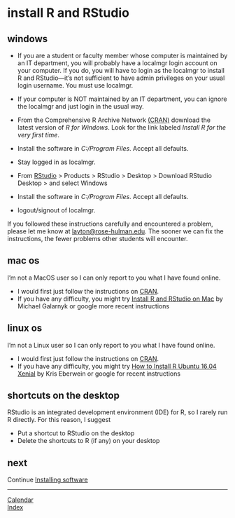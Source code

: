 
# install R and RStudio

## windows

  - If you are a student or faculty member whose computer is maintained
    by an IT department, you will probably have a localmgr login account
    on your computer. If you do, you will have to login as the localmgr
    to install R and RStudio—it’s not sufficient to have admin
    privileges on your usual login username. You must use localmgr.

  - If your computer is NOT maintained by an IT department, you can
    ignore the localmgr and just login in the usual way.

  - From the Comprehensive R Archive Network
    [(CRAN)](http://cran.us.r-project.org/) download the latest version
    of *R for Windows*. Look for the link labeled *Install R for the
    very first time*.

  - Install the software in *C:/Program Files*. Accept all defaults.

  - Stay logged in as localmgr.

  - From [RStudio](http://www.rstudio.com/) \> Products \> RStudio \>
    Desktop \> Download RStudio Desktop \> and select Windows

  - Install the software in *C:/Program Files*. Accept all defaults.

  - logout/signout of localmgr.

If you followed these instructions carefully and encountered a problem,
please let me know at <layton@rose-hulman.edu>. The sooner we can fix
the instructions, the fewer problems other students will encounter.

## mac os

I’m not a MacOS user so I can only report to you what I have found
online.

  - I would first just follow the instructions on
    [CRAN](https://cran.r-project.org/).
  - If you have any difficulty, you might try [Install R and RStudio on
    Mac](https://medium.com/@GalarnykMichael/install-r-and-rstudio-on-mac-e911606ce4f4)
    by Michael Galarnyk or google more recent instructions

## linux os

I’m not a Linux user so I can only report to you what I have found
online.

  - I would first just follow the instructions on
    [CRAN](https://cran.r-project.org/).
  - If you have any difficulty, you might try [How to Install R
    Ubuntu 16.04
    Xenial](http://www.datascienceriot.com//r/install-ubuntu16/) by Kris
    Eberwein or google for recent instructions

## shortcuts on the desktop

RStudio is an integrated development environment (IDE) for R, so I
rarely run R directly. For this reason, I suggest

  - Put a shortcut to RStudio on the desktop  
  - Delete the shortcuts to R (if any) on your desktop

## next

Continue [Installing software](cm501_software-start.md)

-----

[Calendar](../README.md#calendar)  
[Index](../README.md#index)
